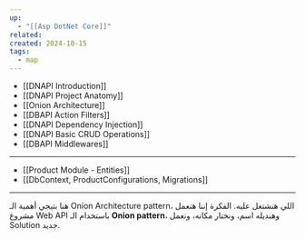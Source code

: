 ```yaml
---
up:
  - "[[Asp DotNet Core]]"
related: 
created: 2024-10-15
tags:
  - map
---
```

- [[DNAPI Introduction]]
- [[DNAPI Project Anatomy]]
- [[Onion Architecture]]
- [[DBAPI Action Filters]]
- [[DNAPI Dependency Injection]]
- [[DNAPI Basic CRUD Operations]]
- [[DBAPI Middlewares]]
---
- [[Product Module - Entities]]
- [[DbContext, ProductConfigurations, Migrations]]
---
هنا بتيجي أهمية الـ Onion Architecture pattern، اللي هنشتغل عليه. 
الفكرة إننا هنعمل مشروع Web API باستخدام الـ **Onion pattern**، وهنديله اسم، ونختار مكانه، ونعمل Solution جديد.